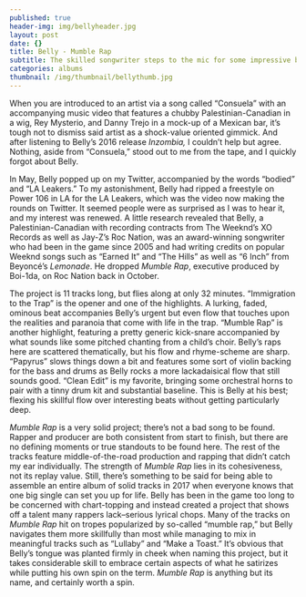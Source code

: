 ```yaml
---
published: true
header-img: img/bellyheader.jpg
layout: post
date: {}
title: Belly - Mumble Rap
subtitle: The skilled songwriter steps to the mic for some impressive bars
categories: albums
thumbnail: /img/thumbnail/bellythumb.jpg
---
```

<p>When you are introduced to an artist via a song called &ldquo;Consuela&rdquo; with an accompanying music video that features a chubby Palestinian-Canadian in a wig, Rey Mysterio, and Danny Trejo in a mock-up of a Mexican bar, it&rsquo;s tough not to dismiss said artist as a shock-value oriented gimmick. And after listening to Belly&rsquo;s 2016 release <em>Inzombia,</em> I couldn&rsquo;t help but agree. Nothing, aside from &ldquo;Consuela,&rdquo; stood out to me from the tape, and I quickly forgot about Belly.</p>
<p>In May, Belly popped up on my Twitter, accompanied by the words &ldquo;bodied&rdquo; and &ldquo;LA Leakers.&rdquo; To my astonishment, Belly had ripped a freestyle on Power 106 in LA for the LA Leakers, which was the video now making the rounds on Twitter. It seemed people were as surprised as I was to hear it, and my interest was renewed. A little research revealed that Belly, a Palestinian-Canadian with recording contracts from The Weeknd&rsquo;s XO Records as well as Jay-Z&rsquo;s Roc Nation, was an award-winning songwriter who had been in the game since 2005 and had writing credits on popular Weeknd songs such as &ldquo;Earned It&rdquo; and &ldquo;The Hills&rdquo; as well as &ldquo;6 Inch&rdquo; from Beyonc&eacute;&rsquo;s <em>Lemonade</em>. He dropped <em>Mumble Rap</em>, executive produced by Boi-1da, on Roc Nation back in October.</p>
<p>The project is 11 tracks long, but flies along at only 32 minutes. &ldquo;Immigration to the Trap&rdquo; is the opener and one of the highlights. A lurking, faded, ominous beat accompanies Belly&rsquo;s urgent but even flow that touches upon the realities and paranoia that come with life in the trap. &ldquo;Mumble Rap&rdquo; is another highlight, featuring a pretty generic kick-snare accompanied by what sounds like some pitched chanting from a child&rsquo;s choir. Belly&rsquo;s raps here are scattered thematically, but his flow and rhyme-scheme are sharp. &ldquo;Papyrus&rdquo; slows things down a bit and features some sort of violin backing for the bass and drums as Belly rocks a more lackadaisical flow that still sounds good. &ldquo;Clean Edit&rdquo; is my favorite, bringing some orchestral horns to pair with a tinny drum kit and substantial baseline. This is Belly at his best; flexing his skillful flow over interesting beats without getting particularly deep.</p>
<p><em>Mumble Rap </em>is a very solid project; there&rsquo;s not a bad song to be found. Rapper and producer are both consistent from start to finish, but there are no defining moments or true standouts to be found here. The rest of the tracks feature middle-of-the-road production and rapping that didn&rsquo;t catch my ear individually. The strength of <em>Mumble Rap</em> lies in its cohesiveness, not its replay value. Still, there&rsquo;s something to be said for being able to assemble an entire album of solid tracks in 2017 when everyone knows that one big single can set you up for life. Belly has been in the game too long to be concerned with chart-topping and instead created a project that shows off a talent many rappers lack&ndash;serious lyrical chops. Many of the tracks on <em>Mumble Rap</em> hit on tropes popularized by so-called &ldquo;mumble rap,&rdquo; but Belly navigates them more skillfully than most while managing to mix in meaningful tracks such as &ldquo;Lullaby&rdquo; and &ldquo;Make a Toast.&rdquo; It&rsquo;s obvious that Belly&rsquo;s tongue was planted firmly in cheek when naming this project, but it takes considerable skill to embrace certain aspects of what he satirizes while putting his own spin on the term. <em>Mumble Rap</em> is anything but its name, and certainly worth a spin.</p>
<p>&nbsp;</p>
